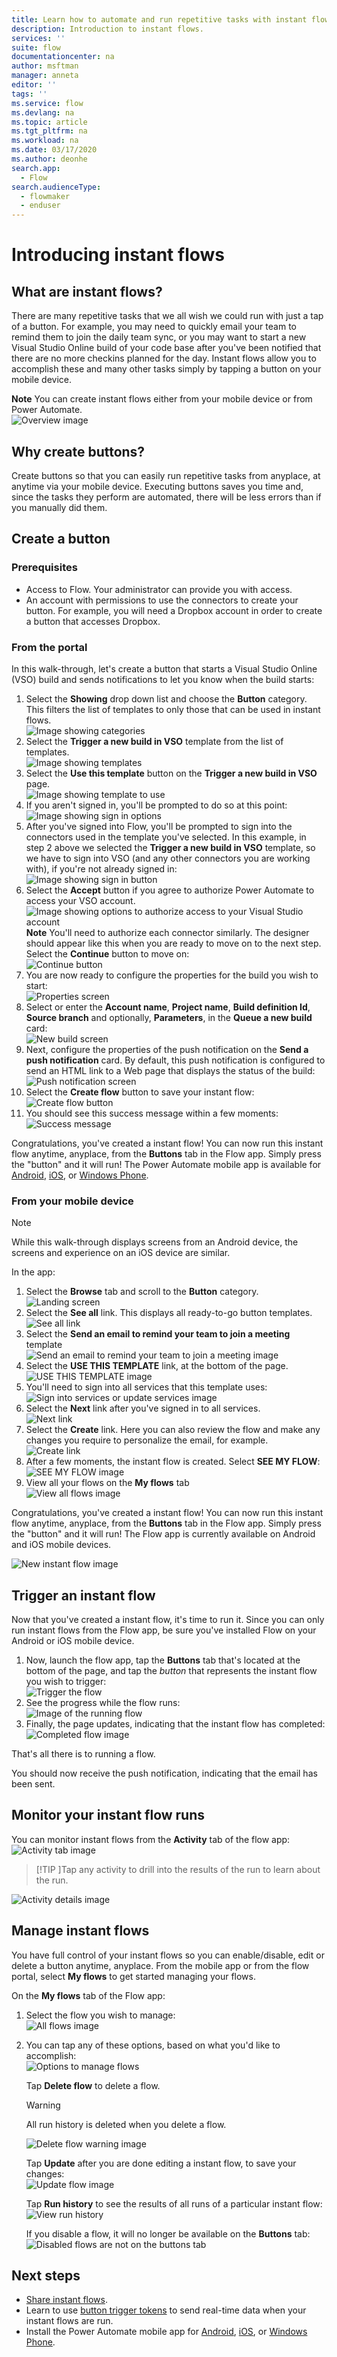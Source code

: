```yaml
---
title: Learn how to automate and run repetitive tasks with instant flows | Microsoft Docs
description: Introduction to instant flows.
services: ''
suite: flow
documentationcenter: na
author: msftman
manager: anneta
editor: ''
tags: ''
ms.service: flow
ms.devlang: na
ms.topic: article
ms.tgt_pltfrm: na
ms.workload: na
ms.date: 03/17/2020
ms.author: deonhe
search.app: 
  - Flow
search.audienceType: 
  - flowmaker
  - enduser
---
```

# Introducing instant flows

## What are instant flows?
There are many repetitive tasks that we all wish we could run with just a tap of a button. For example, you may need to quickly email your team to remind them to join the daily team sync, or you may want to start a new Visual Studio Online build of your code base after you've been notified that there are no more checkins planned for the day. Instant flows allow you to accomplish these and many other tasks simply by tapping a button on your mobile device.

**Note** You can create instant flows either from your mobile device or from Power Automate.  
  ![Overview image](./media/introduction-to-button-flows/buttons-montage.png)  

## Why create buttons?
Create buttons so that you can easily run repetitive tasks from anyplace, at anytime via your mobile device. Executing buttons saves you time and, since the tasks they perform are automated, there will be less errors than if you manually did them.  

## Create a button
### Prerequisites
* Access to Flow. Your administrator can provide you with access.
* An account with permissions to use the connectors to create your button. For example, you will need a Dropbox account in order to create a button that accesses Dropbox.

### From the portal
In this walk-through, let's create a button that starts a Visual Studio Online (VSO) build and sends notifications to let you know when the build starts:  

1. Select the **Showing** drop down list and choose the **Button** category. This filters the list of templates to only those that can be used in instant flows.  
   ![Image showing categories](./media/introduction-to-button-flows/create-button-1.png)   
2. Select the **Trigger a new build in VSO** template from the list of templates.  
   ![Image showing templates ](./media/introduction-to-button-flows/create-button-2.png)  
3. Select the **Use this template** button on the **Trigger a new build in VSO** page.   
   ![Image showing template to use](./media/introduction-to-button-flows/create-button-3.png)  
4. If you aren't signed in, you'll be prompted to do so at this point:  
   ![Image showing sign in options](./media/introduction-to-button-flows/create-button-4.png)  
5. After you've signed into Flow, you'll be prompted to sign into the connectors used in the template you've selected. In this example, in step 2 above we selected the **Trigger a new build in VSO** template, so we have to sign into VSO (and any other connectors you are working with), if you're not already signed in:  
   ![Image showing sign in button](./media/introduction-to-button-flows/create-button-pre-req-1.png)    
6. Select the  **Accept** button if you agree to authorize Power Automate to access your VSO account.  
   ![Image showing options to authorize access to your Visual Studio account](./media/introduction-to-button-flows/create-button-5.png)   
   **Note** You'll need to authorize each connector similarly. The designer should appear like this when you are ready to move on to the next step. Select the **Continue** button to move on:  
   ![Continue button](./media/introduction-to-button-flows/create-button-6.png)   
7. You are now ready to configure the properties for the build you wish to start:    
   ![Properties screen](./media/introduction-to-button-flows/create-button-7.png)  
8. Select or enter the **Account name**, **Project name**, **Build definition Id**, **Source branch** and optionally, **Parameters**, in the **Queue a new build** card:    
   ![New build screen](./media/introduction-to-button-flows/create-button-8.png)  
9. Next, configure the properties of the push notification on the **Send a push notification** card. By default, this push notification is configured to send an HTML link to a Web page that displays the status of the build:  
   ![Push notification screen](./media/introduction-to-button-flows/create-button-9.png)  
10. Select the **Create flow** button to save your instant flow:
    ![Create flow button](./media/introduction-to-button-flows/create-button-10.png)  
11. You should see this success message within a few moments:  
    ![Success message](./media/introduction-to-button-flows/create-button-11.png)  

Congratulations, you've created a instant flow! You can now run this instant flow anytime, anyplace, from the **Buttons** tab in the Flow app. Simply press the "button" and it will run! The Power Automate mobile app is available for [Android](https://aka.ms/flowmobiledocsandroid), [iOS](https://aka.ms/flowmobiledocsios), or [Windows Phone](https://aka.ms/flowmobilewindows).

### From your mobile device

>[!NOTE]
>While this walk-through displays screens from an Android device, the screens and experience on an iOS device are similar.

In the app:

1. Select the **Browse** tab and scroll to the **Button** category.  
   ![Landing screen](./media/introduction-to-button-flows/create-button-from-mobile-1.png)  
2. Select the **See all** link. This displays all ready-to-go button templates.     
   ![See all link](./media/introduction-to-button-flows/create-button-from-mobile-2.png)  
3. Select the **Send an email to remind your team to join a meeting** template    
   ![Send an email to remind your team to join a meeting image](./media/introduction-to-button-flows/create-button-from-mobile-3.png)  
4. Select the **USE THIS TEMPLATE** link, at the bottom of the page.    
   ![USE THIS TEMPLATE image](./media/introduction-to-button-flows/create-button-from-mobile-4.png)  
5. You'll need to sign into all services that this template uses:    
   ![Sign into services or update services image](./media/introduction-to-button-flows/create-button-from-mobile-5.png)  
6. Select the **Next** link after you've signed in to all services.      
   ![Next link](./media/introduction-to-button-flows/create-button-from-mobile-6.png)  
7. Select the **Create** link. Here you can also review the flow and make any changes you require to personalize the email, for example.        
   ![Create link](./media/introduction-to-button-flows/create-button-from-mobile-7.png)  
8. After a few moments, the instant flow is created. Select **SEE MY FLOW**:   
   ![SEE MY FLOW image](./media/introduction-to-button-flows/create-button-from-mobile-8.png)  
9. View all your flows on the **My flows** tab  
   ![View all flows image](./media/introduction-to-button-flows/create-button-from-mobile-9.png)  

Congratulations, you've created a instant flow! You can now run this instant flow anytime, anyplace, from the **Buttons** tab in the Flow app. Simply press the "button" and it will run! The Flow app is currently available on Android and iOS mobile devices.  

![New instant flow image](./media/introduction-to-button-flows/create-button-from-mobile-10.png)  

## Trigger an instant flow
Now that you've created a instant flow, it's time to run it. Since you can only run instant flows from the Flow app, be sure you've installed Flow on your Android or iOS mobile device.  

1. Now, launch the flow app, tap the **Buttons** tab that's located at the bottom of the page, and tap the *button* that represents the instant flow you wish to trigger:  
   ![Trigger the flow](./media/introduction-to-button-flows/trigger-button-1.png)   
2. See the progress while the flow runs:  
   ![Image of the running flow](./media/introduction-to-button-flows/trigger-button-2.png)   
3. Finally, the page updates, indicating that the instant flow has completed:  
   ![Completed flow image](./media/introduction-to-button-flows/trigger-button-3.png)   

That's all there is to running a flow. 

You should now receive the push notification, indicating that the email has been sent.  

## Monitor your instant flow runs
You can monitor instant flows from the **Activity** tab of the flow app:   
![Activity tab image](./media/introduction-to-button-flows/create-button-from-mobile-13.png)  

>[!TIP
>]Tap any activity to drill into the results of the run to learn about the run.  

![Activity details image](./media/introduction-to-button-flows/activity-details-1.png)  

## Manage instant flows
You have full control of your instant flows so you can enable/disable, edit or delete a button anytime, anyplace. From the mobile app or from the flow portal, select **My flows** to get started managing your flows.    

On the **My flows** tab of the Flow app:

1. Select the flow you wish to manage:    
   ![All flows image](./media/introduction-to-button-flows/trigger-button-4.png)   
2. You can tap any of these options, based on what you'd like to accomplish:    
   ![Options to manage flows](./media/introduction-to-button-flows/manage-flow-1.png)  

   Tap **Delete flow** to delete a flow.  

      >[!WARNING]
      >All run history is deleted when you delete a flow.

      ![Delete flow warning image](./media/introduction-to-button-flows/manage-flow-2.png)   

   Tap **Update** after you are done editing a instant flow, to save your changes:   
   ![Update flow image](./media/introduction-to-button-flows/manage-flow-3.png)   

   Tap **Run history** to see the results of all runs of a particular instant flow:    
   ![View run history](./media/introduction-to-button-flows/manage-flow-4.png)  

   If you disable a flow, it will no longer be available on the **Buttons** tab:    
   ![Disabled flows are not on the buttons tab](./media/introduction-to-button-flows/manage-flow-5.png)  

## Next steps
* [Share instant flows](share-buttons.md).
* Learn to use [button trigger tokens](introduction-to-button-trigger-tokens.md) to send real-time data when your instant flows are run.
* Install the Power Automate mobile app for [Android](https://aka.ms/flowmobiledocsandroid), [iOS](https://aka.ms/flowmobiledocsios), or [Windows Phone](https://aka.ms/flowmobilewindows).


